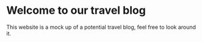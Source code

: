 # Welcome to our travel blog

This website is a mock up of a potential travel blog, feel free to look around it.
